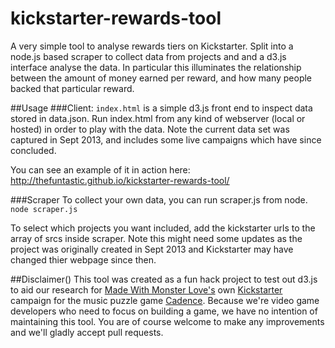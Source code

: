 # kickstarter-rewards-tool
A very simple tool to analyse rewards tiers on Kickstarter. Split into a node.js based scraper to collect data from projects and and a d3.js interface analyse the data. In particular this illuminates the relationship between the amount of money earned per reward, and how many people backed that particular reward.


##Usage
###Client:
`index.html` is a simple d3.js front end to inspect data stored in data.json. Run index.html from any kind of webserver (local or hosted) in order to play with the data. Note the current data set was captured in Sept 2013, and includes some live campaigns which have since concluded.

You can see an example of it in action here: http://thefuntastic.github.io/kickstarter-rewards-tool/

###Scraper
To collect your own data, you can run scraper.js from node.
`node scraper.js`

To select which projects you want included, add the kickstarter urls to the array of srcs inside scraper. Note this might need some updates as the project was originally created in Sept 2013 and Kickstarter may have changed thier webpage since then.

##Disclaimer()
This tool was created as a fun hack project to test out d3.js to aid our research for [Made With Monster Love's](http://www.madewithmonsterlove.com/) own [Kickstarter](https://www.kickstarter.com/projects/947738574/cadence
) campaign for the music puzzle game [Cadence](http://www.playcadence.com). Because we're video game developers who need to focus on building a game, we have no intention of maintaining this tool. You are of course welcome to make any improvements and we'll gladly accept pull requests. 


